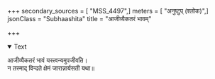 +++
secondary_sources = [ "MSS_4497",]
meters = [ "अनुष्टुप् (श्लोक)",]
jsonClass = "Subhaashita"
title = "आजीव्यैकतरं भावम्"

+++

<details open><summary>Text</summary>

आजीव्यैकतरं भावं यस्त्वन्यमुपजीवति।  
न तस्माद् विन्दते क्षेमं जारान्नार्यसती यथा॥
</details>
